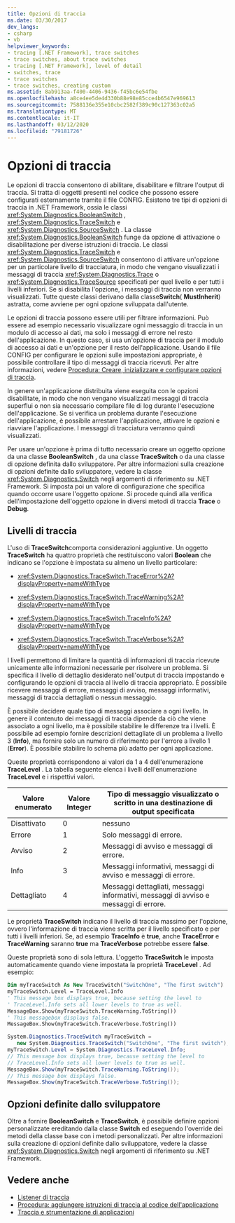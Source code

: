 ```yaml
---
title: Opzioni di traccia
ms.date: 03/30/2017
dev_langs:
- csharp
- vb
helpviewer_keywords:
- tracing [.NET Framework], trace switches
- trace switches, about trace switches
- tracing [.NET Framework], level of detail
- switches, trace
- trace switches
- trace switches, creating custom
ms.assetid: 8ab913aa-f400-4406-9436-f45bc6e54fbe
ms.openlocfilehash: a8ce4ee5de4d330b88e98e85cce4b6547e969613
ms.sourcegitcommit: 7588136e355e10cbc2582f389c90c127363c02a5
ms.translationtype: MT
ms.contentlocale: it-IT
ms.lasthandoff: 03/12/2020
ms.locfileid: "79181726"
---
```

# <a name="trace-switches"></a>Opzioni di traccia
Le opzioni di traccia consentono di abilitare, disabilitare e filtrare l'output di traccia. Si tratta di oggetti presenti nel codice che possono essere configurati esternamente tramite il file CONFIG. Esistono tre tipi di opzioni di traccia in .NET Framework, ossia le classi <xref:System.Diagnostics.BooleanSwitch> , <xref:System.Diagnostics.TraceSwitch> e <xref:System.Diagnostics.SourceSwitch> . La classe <xref:System.Diagnostics.BooleanSwitch> funge da opzione di attivazione o disabilitazione per diverse istruzioni di traccia. Le classi <xref:System.Diagnostics.TraceSwitch> e <xref:System.Diagnostics.SourceSwitch> consentono di attivare un'opzione per un particolare livello di tracciatura, in modo che vengano visualizzati i messaggi di traccia <xref:System.Diagnostics.Trace> o <xref:System.Diagnostics.TraceSource> specificati per quel livello e per tutti i livelli inferiori. Se si disabilita l'opzione, i messaggi di traccia non verranno visualizzati. Tutte queste classi derivano dalla classe**Switch**( **MustInherit**) astratta, come avviene per ogni opzione sviluppata dall'utente.  
  
 Le opzioni di traccia possono essere utili per filtrare informazioni. Può essere ad esempio necessario visualizzare ogni messaggio di traccia in un modulo di accesso ai dati, ma solo i messaggi di errore nel resto dell'applicazione. In questo caso, si usa un'opzione di traccia per il modulo di accesso ai dati e un'opzione per il resto dell'applicazione. Usando il file CONFIG per configurare le opzioni sulle impostazioni appropriate, è possibile controllare il tipo di messaggi di traccia ricevuti. Per altre informazioni, vedere [Procedura: Creare, inizializzare e configurare opzioni di traccia](how-to-create-initialize-and-configure-trace-switches.md).  
  
 In genere un'applicazione distribuita viene eseguita con le opzioni disabilitate, in modo che non vengano visualizzati messaggi di traccia superflui o non sia necessario compilare file di log durante l'esecuzione dell'applicazione. Se si verifica un problema durante l'esecuzione dell'applicazione, è possibile arrestare l'applicazione, attivare le opzioni e riavviare l'applicazione. I messaggi di tracciatura verranno quindi visualizzati.  
  
 Per usare un'opzione è prima di tutto necessario creare un oggetto opzione da una classe **BooleanSwitch** , da una classe **TraceSwitch** o da una classe di opzione definita dallo sviluppatore. Per altre informazioni sulla creazione di opzioni definite dallo sviluppatore, vedere la classe <xref:System.Diagnostics.Switch> negli argomenti di riferimento su .NET Framework. Si imposta poi un valore di configurazione che specifica quando occorre usare l'oggetto opzione. Si procede quindi alla verifica dell'impostazione dell'oggetto opzione in diversi metodi di traccia **Trace** o **Debug**.  
  
## <a name="trace-levels"></a>Livelli di traccia  
 L'uso di **TraceSwitch**comporta considerazioni aggiuntive. Un oggetto **TraceSwitch** ha quattro proprietà che restituiscono valori **Boolean** che indicano se l'opzione è impostata su almeno un livello particolare:  
  
- <xref:System.Diagnostics.TraceSwitch.TraceError%2A?displayProperty=nameWithType>  
  
- <xref:System.Diagnostics.TraceSwitch.TraceWarning%2A?displayProperty=nameWithType>  
  
- <xref:System.Diagnostics.TraceSwitch.TraceInfo%2A?displayProperty=nameWithType>  
  
- <xref:System.Diagnostics.TraceSwitch.TraceVerbose%2A?displayProperty=nameWithType>  
  
 I livelli permettono di limitare la quantità di informazioni di traccia ricevute unicamente alle informazioni necessarie per risolvere un problema. Si specifica il livello di dettaglio desiderato nell'output di traccia impostando e configurando le opzioni di traccia al livello di traccia appropriato. È possibile ricevere messaggi di errore, messaggi di avviso, messaggi informativi, messaggi di traccia dettagliati o nessun messaggio.  
  
 È possibile decidere quale tipo di messaggi associare a ogni livello. In genere il contenuto dei messaggi di traccia dipende da ciò che viene associato a ogni livello, ma è possibile stabilire le differenze tra i livelli. È possibile ad esempio fornire descrizioni dettagliate di un problema a livello 3 (**Info**), ma fornire solo un numero di riferimento per l'errore a livello 1 (**Error**). È possibile stabilire lo schema più adatto per ogni applicazione.  
  
 Queste proprietà corrispondono ai valori da 1 a 4 dell'enumerazione **TraceLevel** . La tabella seguente elenca i livelli dell'enumerazione **TraceLevel** e i rispettivi valori.  
  
|Valore enumerato|Valore Integer|Tipo di messaggio visualizzato o scritto in una destinazione di output specificata|  
|----------------------|-------------------|---------------------------------------------------------------------------|  
|Disattivato|0|nessuno|  
|Errore|1|Solo messaggi di errore.|  
|Avviso|2|Messaggi di avviso e messaggi di errore.|  
|Info|3|Messaggi informativi, messaggi di avviso e messaggi di errore.|  
|Dettagliato|4|Messaggi dettagliati, messaggi informativi, messaggi di avviso e messaggi di errore.|  
  
 Le proprietà **TraceSwitch** indicano il livello di traccia massimo per l'opzione, ovvero l'informazione di traccia viene scritta per il livello specificato e per tutti i livelli inferiori. Se, ad esempio **TraceInfo** è **true**, anche **TraceError** e **TraceWarning** saranno **true** ma **TraceVerbose** potrebbe essere **false**.  
  
 Queste proprietà sono di sola lettura. L'oggetto **TraceSwitch** le imposta automaticamente quando viene impostata la proprietà **TraceLevel** . Ad esempio:  
  
```vb  
Dim myTraceSwitch As New TraceSwitch("SwitchOne", "The first switch")  
myTraceSwitch.Level = TraceLevel.Info  
' This message box displays true, because setting the level to  
' TraceLevel.Info sets all lower levels to true as well.  
MessageBox.Show(myTraceSwitch.TraceWarning.ToString())  
' This messagebox displays false.  
MessageBox.Show(myTraceSwitch.TraceVerbose.ToString())  
```  
  
```csharp  
System.Diagnostics.TraceSwitch myTraceSwitch =
   new System.Diagnostics.TraceSwitch("SwitchOne", "The first switch");  
myTraceSwitch.Level = System.Diagnostics.TraceLevel.Info;  
// This message box displays true, because setting the level to
// TraceLevel.Info sets all lower levels to true as well.  
MessageBox.Show(myTraceSwitch.TraceWarning.ToString());  
// This message box displays false.  
MessageBox.Show(myTraceSwitch.TraceVerbose.ToString());  
```  
  
## <a name="developer-defined-switches"></a>Opzioni definite dallo sviluppatore  
 Oltre a fornire **BooleanSwitch** e **TraceSwitch**, è possibile definire opzioni personalizzate ereditando dalla classe **Switch** ed eseguendo l'override dei metodi della classe base con i metodi personalizzati. Per altre informazioni sulla creazione di opzioni definite dallo sviluppatore, vedere la classe <xref:System.Diagnostics.Switch> negli argomenti di riferimento su .NET Framework.  
  
## <a name="see-also"></a>Vedere anche

- [Listener di traccia](trace-listeners.md)
- [Procedura: aggiungere istruzioni di traccia al codice dell'applicazione](how-to-add-trace-statements-to-application-code.md)
- [Traccia e strumentazione di applicazioni](tracing-and-instrumenting-applications.md)

